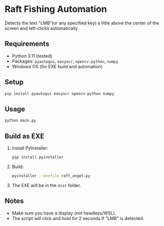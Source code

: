 # Raft Fishing Automation

Detects the text "LMB"(or any specified key) a little above the center of the screen and left-clicks automatically.

## Requirements

- Python 3.11 (tested)
- Packages: `pyautogui`, `easyocr`, `opencv-python`, `numpy`
- Windows OS (for EXE build and automation)

## Setup

```sh
pip install pyautogui easyocr opencv-python numpy
```

## Usage

```sh
python main.py
```

## Build as EXE

1. Install PyInstaller:
    ```sh
    pip install pyinstaller
    ```
2. Build:
    ```sh
    pyinstaller --onefile raft_angel.py
    ```
3. The EXE will be in the `dist` folder.

## Notes

- Make sure you have a display (not headless/WSL).
- The script will click and hold for 2 seconds if "LMB" is detected.
